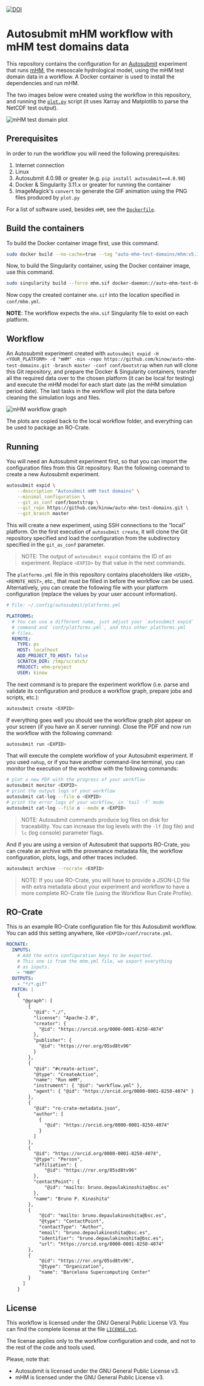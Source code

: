 <!--
Licensed to the Apache Software Foundation (ASF) under one
or more contributor license agreements.  See the NOTICE file
distributed with this work for additional information
regarding copyright ownership.  The ASF licenses this file
to you under the Apache License, Version 2.0 (the
"License"); you may not use this file except in compliance
with the License.  You may obtain a copy of the License at

  http://www.apache.org/licenses/LICENSE-2.0

Unless required by applicable law or agreed to in writing,
software distributed under the License is distributed on an
"AS IS" BASIS, WITHOUT WARRANTIES OR CONDITIONS OF ANY
KIND, either express or implied.  See the License for the
specific language governing permissions and limitations
under the License.
-->

[![DOI](https://zenodo.org/badge/624628558.svg)](https://zenodo.org/badge/latestdoi/624628558)

# Autosubmit mHM workflow with mHM test domains data

This repository contains the configuration for an [Autosubmit][autosubmit]
experiment that runs [mHM][mhm], the mesoscale hydrological model, using
the mHM test domain data in a workflow. A Docker container is used to install
the dependencies and run mHM.

The two images below were created using the workflow in this
repository, and running the [`plot.py`][plotpy] script (it uses
Xarray and Matplotlib to parse the NetCDF test output).

<div>
  <img src="./docs/plot.gif" style="max-width: 400px;" alt="mHM test domain plot" />
</div>

## Prerequisites

<!--
NOTE: With CWL you can list the software requirements for a computational
      workflow. Unfortunately we do not have the same for Autosubmit. But
      maybe we could find a way to give a specification of requirements?
      CWL can also declare that a workflow or tool needs Internet, and
      even Docker. So everything in this section can be part of the CWL
      Workflow definition. Would be nice to have something we could use
      in Autosubmit (like a standard way of defining it?).
-->

In order to run the workflow you will need the following
prerequisites:

1. Internet connection
2. Linux
3. Autosubmit 4.0.98 or greater (e.g. `pip install autosubmit==4.0.98`)
4. Docker & Singularity 3.11.x or greater for running the container
5. ImageMagick's `convert` to generate the GIF animation using the PNG files produced by `plot.py`

For a list of software used, besides `mHM`, see the [`Dockerfile`][dockerfile].

## Build the containers

To build the Docker container image first, use this command.

```bash
sudo docker build --no-cache=true --tag "auto-mhm-test-domains/mhm:v5.12.1.dev228" .
```

Now, to build the Singularity container, using the Docker container image, use this command.

```bash
sudo singularity build --force mhm.sif docker-daemon://auto-mhm-test-domains/mhm:v5.12.1.dev228
```

Now copy the created container `mhm.sif` into the location specified in `conf/mhm.yml`.

**NOTE**: The workflow expects the `mhm.sif` Singularity file to exist
on each platform.

## Workflow

An Autosubmit experiment created with
`autosubmit expid -H <YOUR_PLATFORM> -d "mHM" -min -repo https://github.com/kinow/auto-mhm-test-domains.git -branch master -conf conf/bootstrap`
when run will clone this Git repository, and prepare the Docker
& Singularity containers, transfer all the required data over to
the chosen platform (it can be local for testing) and execute
the mHM model for each start date (as the mHM simulation period date).
The last tasks in the workflow will plot the data before cleaning the
simulation logs and files.

<img src="./docs/mhm-workflow-graph.png" style="max-width: 400px; max-height: 400px;"  alt="mHM workflow graph"/>

The plots are copied back to the local workflow folder, and
everything can be used to package an RO-Crate.

## Running

You will need an Autosubmit experiment first, so that you
can import the configuration files from this Git repository.
Run the following command to create a new Autosubmit experiment.

```bash
autosubmit expid \
    --description "Autosubmit mHM test domains" \
    --minimal_configuration \
    --git_as_conf conf/bootstrap \
    --git_repo https://github.com/kinow/auto-mhm-test-domains.git \
    --git_branch master
```

This will create a new experiment, using SSH connections to the
“local” platform. On the first execution of `autosubmit create`,
it will clone the Git repository specified and load the
configuration from the subdirectory specified in the `git_as_conf`
parameter.

> NOTE: The output of `autosubmit expid` contains the ID of an
> experiment. Replace `<EXPID>` by that value in the next
> commands.

The `platforms.yml` file in this repository contains placeholders
like `<USER>`, `<REMOTE_HOST>`, etc., that must be filled in before
the workflow can be used. Alternatively, you can create the
following file with your platform configuration (replace the
values by your user account information).

```yaml
# File: ~/.config/autosubmit/platforms.yml

PLATFORMS:
  # You can use a different name, just adjust your `autosubmit expid`
  # command and `conf/platforms.yml`, and this other platforms.yml
  # files.
  REMOTE:
    TYPE: ps
    HOST: localhost
    ADD_PROJECT_TO_HOST: false
    SCRATCH_DIR: /tmp/scratch/
    PROJECT: mhm-project
    USER: kinow
```

The next command is to prepare the experiment workflow (i.e.
parse and validate its configuration and produce a workflow graph,
prepare jobs and scripts, etc.):

```bash
autosubmit create <EXPID>
```

If everything goes well you should see the workflow graph plot
appear on your screen (if you have an X server running). Close
the PDF and now run the workflow with the following command:

```bash
autosubmit run <EXPID>
```

That will execute the complete workflow of your Autosubmit
experiment. If you used `nohup`, or if you have another
command-line terminal, you can monitor the execution of
the workflow with the following commands:

```bash
# plot a new PDF with the progress of your workflow
autosubmit monitor <EXPID>
# print the output logs of your workflow
autosubmit cat-log --file o <EXPID>
# print the error logs of your workflow, in `tail -f` mode
autosubmit cat-log --file o --mode e <EXPID>
```

> NOTE: Autosubmit commands produce log files on disk
> for traceability. You can increase the log levels
> with the `-lf` (log file) and `lc` (log console)
> parameter flags.

And if you are using a version of Autosubmit that supports
RO-Crate, you can create an archive with the provenance
metadata file, the workflow configuration, plots, logs, and
other traces included.

```bash
autosubmit archive --rocrate <EXPID>
```

> NOTE: If you use RO-Crate, you will have to provide a
> JSON-LD file with extra metadata about your
> experiment and workflow to have a more complete
> RO-Crate file (using the Workflow Run Crate Profile).

## RO-Crate

This is an example RO-Crate configuration file for this Autosubmit workflow.
You can add this setting anywhere, like `<EXPID>/conf/rocrate.yml`.

```yaml
ROCRATE:
  INPUTS:
    # Add the extra configuration keys to be exported.
    # This one is from the mhm.yml file, we export everything
    # as inputs.
    - "MHM"
  OUTPUTS:
    - "*/*.gif"
  PATCH: |
    {
      "@graph": [
        {
          "@id": "./",
          "license": "Apache-2.0",
          "creator": {
            "@id": "https://orcid.org/0000-0001-8250-4074"
          },
          "publisher": {
            "@id": "https://ror.org/05sd8tv96"
          }
        },
        {
          "@id": "#create-action",
          "@type": "CreateAction",
          "name": "Run mHM",
          "instrument": { "@id": "workflow.yml" },
          "agent": { "@id": "https://orcid.org/0000-0001-8250-4074" }
        },
        {
          "@id": "ro-crate-metadata.json",
          "author": [
            {
              "@id": "https://orcid.org/0000-0001-8250-4074"
            }
          ]
        },
        {
          "@id": "https://orcid.org/0000-0001-8250-4074",
          "@type": "Person",
          "affiliation": {
              "@id": "https://ror.org/05sd8tv96"
          },
          "contactPoint": {
              "@id": "mailto: bruno.depaulakinoshita@bsc.es"
          },
          "name": "Bruno P. Kinoshita"
        },
        {
            "@id": "mailto: bruno.depaulakinoshita@bsc.es",
            "@type": "ContactPoint",
            "contactType": "Author",
            "email": "bruno.depaulakinoshita@bsc.es",
            "identifier": "bruno.depaulakinoshita@bsc.es",
            "url": "https://orcid.org/0000-0001-8250-4074"
        },
        {
            "@id": "https://ror.org/05sd8tv96",
            "@type": "Organization",
            "name": "Barcelona Supercomputing Center"
        }
      ]
    }
```

## License

This workflow is licensed under the GNU General Public License V3. You can
find the complete license at the file [`LICENSE.txt`][license].

The license applies only to the workflow configuration and code,
and not to the rest of the code and tools used.

Please, note that:

- Autosubmit is licensed under the GNU General Public License v3.
- mHM is licensed under the GNU General Public License v3.

[autosubmit]: https://autosubmit.readthedocs.io/

[mhm]: https://mhm.pages.ufz.de/mhm/stable/

[dockerfile]: ./Dockerfile

[license]: ./LICENSE.txt

[plotpy]: ./plot.py
